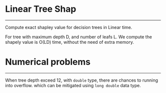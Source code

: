 # Linear Tree Shap
---
Compute exact shapley value for decision trees in Linear time.

For tree with maximum depth D, and number of leafs L. 
We compute the shapely value is O(LD) time, without the need of extra memory.

# Numerical problems
---
When tree depth exceed 12, with `double` type, there are chances to running into overflow.
which can be mitigated using `long double` data type.


